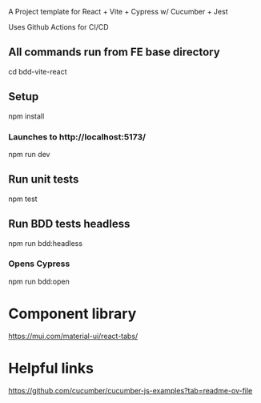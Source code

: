 A Project template for React + Vite + Cypress w/ Cucumber + Jest

Uses Github Actions for CI/CD


## All commands run from FE base directory
cd bdd-vite-react

## Setup
npm install
### Launches to http://localhost:5173/
npm run dev

## Run unit tests
npm test

## Run BDD tests headless
npm run bdd:headless

### Opens Cypress
npm run bdd:open

# Component library
https://mui.com/material-ui/react-tabs/


# Helpful links 

https://github.com/cucumber/cucumber-js-examples?tab=readme-ov-file